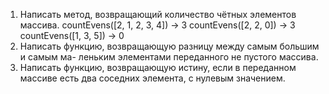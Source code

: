 1. Написать метод, возвращающий количество чётных элементов массива. countEvens([2, 1, 2, 3, 4]) → 3 countEvens([2, 2, 0]) → 3 countEvens([1, 3, 5]) → 0
2. Написать функцию, возвращающую разницу между самым большим и самым ма- леньким элементами переданного не пустого массива.
3. Написать функцию, возвращающую истину, если в переданном массиве есть два соседних элемента, с нулевым значением.

